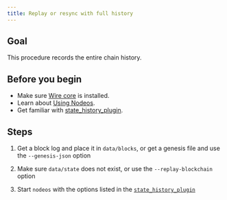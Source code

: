 ```yaml
---
title: Replay or resync with full history
---
```


## Goal

This procedure records the entire chain history.

## Before you begin

* Make sure [Wire core](/docs/getting-started/install-dependencies.md) is installed.
* Learn about [Using Nodeos](../usage/index.md).
* Get familiar with [state_history_plugin](../plugins/state-history-plugin.md).

## Steps

1. Get a block log and place it in `data/blocks`, or get a genesis file and use the `--genesis-json` option

2. Make sure `data/state` does not exist, or use the `--replay-blockchain` option

3. Start `nodeos` with the options listed in the [`state_history_plugin`](../plugins/state-history-plugin.md)
